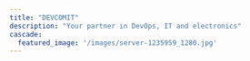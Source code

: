 ```yaml
---
title: "DEVCOMIT"
description: "Your partner in DevOps, IT and electronics"
cascade:
  featured_image: '/images/server-1235959_1280.jpg'
---
```


